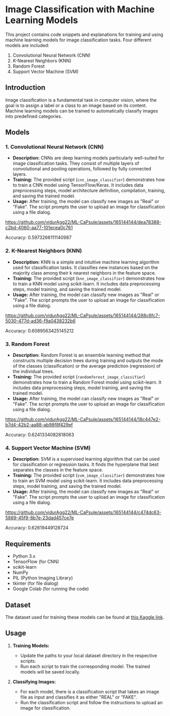 # Image Classification with Machine Learning Models

This project contains code snippets and explanations for training and using machine learning models for image classification tasks. Four different models are included:

1. Convolutional Neural Network (CNN)
2. K-Nearest Neighbors (KNN)
3. Random Forest
4. Support Vector Machine (SVM)

## Introduction

Image classification is a fundamental task in computer vision, where the goal is to assign a label or a class to an image based on its content. Machine learning models can be trained to automatically classify images into predefined categories.

## Models

### 1. Convolutional Neural Network (CNN)

- **Description:** CNNs are deep learning models particularly well-suited for image classification tasks. They consist of multiple layers of convolutional and pooling operations, followed by fully connected layers.
- **Training:** The provided script (`cnn_image_classifier`) demonstrates how to train a CNN model using TensorFlow/Keras. It includes data preprocessing steps, model architecture definition, compilation, training, and saving the trained model.
- **Usage:** After training, the model can classify new images as "Real" or "Fake". The script prompts the user to upload an image for classification using a file dialog.

https://github.com/vidurAgg22/ML-CaPsule/assets/165144144/dea78388-c2bd-4060-aa77-101ecea0c761

Accuracy: 0.5973266111140987

### 2. K-Nearest Neighbors (KNN)

- **Description:** KNN is a simple and intuitive machine learning algorithm used for classification tasks. It classifies new instances based on the majority class among their k nearest neighbors in the feature space.
- **Training:** The provided script (`knn_image_classifier`) demonstrates how to train a KNN model using scikit-learn. It includes data preprocessing steps, model training, and saving the trained model.
- **Usage:** After training, the model can classify new images as "Real" or "Fake". The script prompts the user to upload an image for classification using a file dialog.

https://github.com/vidurAgg22/ML-CaPsule/assets/165144144/288c6fc7-5030-477d-ad36-f9a0438232b6

Accuracy: 0.6089563425145212

### 3. Random Forest

- **Description:** Random Forest is an ensemble learning method that constructs multiple decision trees during training and outputs the mode of the classes (classification) or the average prediction (regression) of the individual trees.
- **Training:** The provided script (`randomforest_image_classifier`) demonstrates how to train a Random Forest model using scikit-learn. It includes data preprocessing steps, model training, and saving the trained model.
- **Usage:** After training, the model can classify new images as "Real" or "Fake". The script prompts the user to upload an image for classification using a file dialog.

https://github.com/vidurAgg22/ML-CaPsule/assets/165144144/18c447e2-b7d4-42b2-aa88-ab98f8f429ef

Accuracy: 0.6241334082818063

### 4. Support Vector Machine (SVM)

- **Description:** SVM is a supervised learning algorithm that can be used for classification or regression tasks. It finds the hyperplane that best separates the classes in the feature space.
- **Training:** The provided script (`svm_image_classifier`) demonstrates how to train an SVM model using scikit-learn. It includes data preprocessing steps, model training, and saving the trained model.
- **Usage:** After training, the model can classify new images as "Real" or "Fake". The script prompts the user to upload an image for classification using a file dialog.

https://github.com/vidurAgg22/ML-CaPsule/assets/165144144/c474dc63-5889-45f9-8b7e-23dad457ce7e

Accuracy: 0.62619449128724

## Requirements

- Python 3.x
- TensorFlow (for CNN)
- scikit-learn
- NumPy
- PIL (Python Imaging Library)
- tkinter (for file dialog)
- Google Colab (for running the code)

## Dataset
The dataset used for training these models can be found at [this Kaggle link](https://www.kaggle.com/datasets/mgdammy/trimdataset/data).

## Usage

1. **Training Models:**
   - Update the paths to your local dataset directory in the respective scripts.
   - Run each script to train the corresponding model. The trained models will be saved locally.
   
2. **Classifying Images:**
   - For each model, there is a classification script  that takes an image file as input and classifies it as either "REAL" or "FAKE".
   - Run the classification script and follow the instructions to upload an image for classification.
